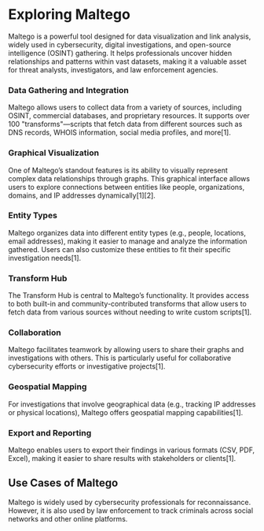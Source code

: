 # Exploring Maltego 
Maltego is a powerful tool designed for data visualization and link analysis, widely used in cybersecurity, digital investigations, and open-source intelligence (OSINT) gathering. It helps professionals uncover hidden relationships and patterns within vast datasets, making it a valuable asset for threat analysts, investigators, and law enforcement agencies.


###  Data Gathering and Integration
Maltego allows users to collect data from a variety of sources, including OSINT, commercial databases, and proprietary resources. It supports over 100 "transforms"—scripts that fetch data from different sources such as DNS records, WHOIS information, social media profiles, and more[1].

### Graphical Visualization
One of Maltego’s standout features is its ability to visually represent complex data relationships through graphs. This graphical interface allows users to explore connections between entities like people, organizations, domains, and IP addresses dynamically[1][2].

### Entity Types
Maltego organizes data into different entity types (e.g., people, locations, email addresses), making it easier to manage and analyze the information gathered. Users can also customize these entities to fit their specific investigation needs[1].

### Transform Hub
The Transform Hub is central to Maltego’s functionality. It provides access to both built-in and community-contributed transforms that allow users to fetch data from various sources without needing to write custom scripts[1].

### Collaboration
Maltego facilitates teamwork by allowing users to share their graphs and investigations with others. This is particularly useful for collaborative cybersecurity efforts or investigative projects[1].

### Geospatial Mapping
For investigations that involve geographical data (e.g., tracking IP addresses or physical locations), Maltego offers geospatial mapping capabilities[1].

### Export and Reporting
Maltego enables users to export their findings in various formats (CSV, PDF, Excel), making it easier to share results with stakeholders or clients[1].

## Use Cases of Maltego

Maltego is widely used by cybersecurity professionals for reconnaissance. However, it is also used by law enforcement to track criminals across social networks and other online platforms.


